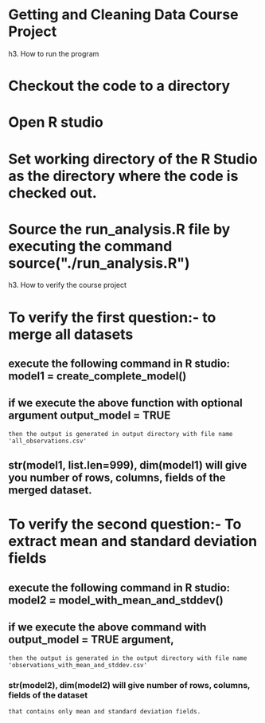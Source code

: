 Getting and Cleaning Data Course Project
========================================

h3. How to run the program

# Checkout the code to a directory
# Open R studio
# Set working directory of the R Studio as the directory where the code is checked out.
# Source the run_analysis.R file by executing the command source("./run_analysis.R")

h3. How to verify the course project

# To verify the first question:- to merge all datasets
## execute the following command in R studio: model1 = create_complete_model()
## if we execute the above function with optional argument output_model = TRUE
	then the output is generated in output directory with file name 'all_observations.csv'
## str(model1, list.len=999), dim(model1) will give you number of rows, columns, fields of the merged dataset.
# To verify the second question:- To extract mean and standard deviation fields
## execute the following command in R studio: model2 = model_with_mean_and_stddev()
## if we execute the above command with output_model = TRUE argument,
	then the output is generated in the output directory with file name
	'observations_with_mean_and_stddev.csv'
### str(model2), dim(model2) will give number of rows, columns, fields of the dataset
	that contains only mean and standard deviation fields.
